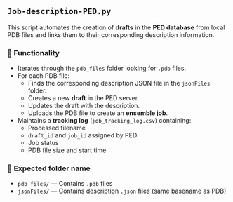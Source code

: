 ## `Job-description-PED.py`

This script automates the creation of **drafts** in the **PED database** from local PDB files and links them to their corresponding description information.

### 📌 Functionality
- Iterates through the `pdb_files` folder looking for `.pdb` files.  
- For each PDB file:
  - Finds the corresponding description JSON file in the `jsonFiles` folder.  
  - Creates a new **draft** in the PED server.  
  - Updates the draft with the description.  
  - Uploads the PDB file to create an **ensemble job**.  
- Maintains a **tracking log** (`job_tracking_log.csv`) containing:
  - Processed filename  
  - `draft_id` and `job_id` assigned by PED  
  - Job status  
  - PDB file size and start time

### 📂 Expected folder name 

- `pdb_files/` — Contains `.pdb` files  
- `jsonFiles/` — Contains description `.json` files (same basename as PDB)  
